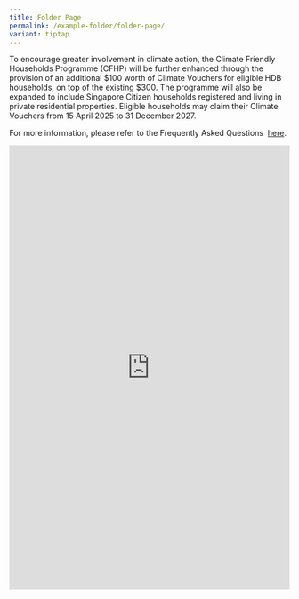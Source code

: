 ```yaml
---
title: Folder Page
permalink: /example-folder/folder-page/
variant: tiptap
---
```

<p>To encourage greater involvement in climate action, the Climate Friendly
Households Programme (CFHP) will be further enhanced through the provision
of an additional $100 worth of Climate Vouchers for eligible HDB households,
on top of the existing $300. The programme will also be expanded to include
Singapore Citizen households registered and living in private residential
properties. Eligible households may claim their Climate Vouchers from 15
April 2025 to 31 December 2027.</p>
<p>For more information, please refer to the Frequently Asked Questions&nbsp;
<a href="https://www.climate-friendly-households.gov.sg/interim-faq" rel="noopener noreferrer nofollow" target="_blank">here</a>.</p>
<div class="iframe-wrapper">
<iframe height="800" width="100%" allowfullscreen="true" frameborder="0" src="https://maps.hack2025.gov.sg/demo-cfhp"></iframe>
</div>
<p></p>